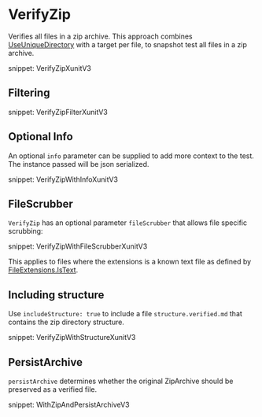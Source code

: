 # VerifyZip

Verifies all files in a zip archive. This approach combines [UseUniqueDirectory](/docs/naming.md#useuniquedirectory) with a target per file, to snapshot test all files in a zip archive.

snippet: VerifyZipXunitV3


## Filtering

snippet: VerifyZipFilterXunitV3


## Optional Info

An optional `info` parameter can be supplied to add more context to the test. The instance passed will be json serialized.

snippet: VerifyZipWithInfoXunitV3


## FileScrubber

`VerifyZip` has an optional parameter `fileScrubber` that allows file specific scrubbing:

snippet: VerifyZipWithFileScrubberXunitV3

This applies to files where the extensions is a known text file as defined by [FileExtensions.IsText](https://github.com/VerifyTests/EmptyFiles#istext).


## Including structure

Use `includeStructure: true` to include a file `structure.verified.md` that contains the zip directory structure.

snippet: VerifyZipWithStructureXunitV3


## PersistArchive

`persistArchive` determines whether the original ZipArchive should be preserved as a verified file.

snippet: WithZipAndPersistArchiveV3